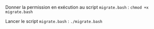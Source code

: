 Donner la permission en exécution au script `migrate.bash` :
`chmod +x migrate.bash`

Lancer le script `migrate.bash` :
`./migrate.bash`
